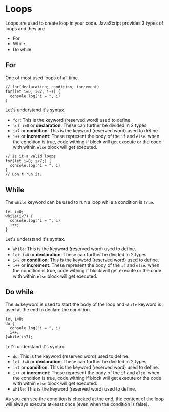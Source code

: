 # Loops

Loops are used to create loop in your code. JavaScript provides 3 types of loops and they are

- For
- While
- Do while

## For

One of most used loops of all time.

```javascript,editable
// for(declaration; condition; increment)
for(let i=0; i<7; i++) {
  console.log("i = ", i)
}
```

Let's understand it's syntax.

- `for`: This is the keyword (reserved word) used to define.
- `let i=0` or **declaration**: These can further be divided in 2 types
- `i<7` or **condition**: This is the keyword (reserved word) used to define.
- `i++` or **increment**: These represent the body of the `if` and `else`. when the condition is true, code withing if block will get execute or the code with within `else` block will get executed.

```javascript,editable
// Is it a valid loops
for(let i=0; i<7;) {
  console.log("i = ", i)
}
// Don't run it.
```

## While

The `while` keyword can be used to run a loop while a condition is `true`.

```javascript,editable
let i=0;
while(i<7) {
  console.log("i = ", i)
  i++;
}
```

Let's understand it's syntax.

- `while`: This is the keyword (reserved word) used to define.
- `let i=0` or **declaration**: These can further be divided in 2 types
- `i<7` or **condition**: This is the keyword (reserved word) used to define.
- `i++` or **increment**: These represent the body of the `if` and `else`. when the condition is true, code withing if block will get execute or the code with within `else` block will get executed.

## Do while

The `do` keyword is used to start the body of the loop and `while` keyword is used at the end to declare the condition.

```javascript,editable
let i=0;
do {
  console.log("i = ", i)
  i++;
}while(i<7);
```

Let's understand it's syntax.

- `do`: This is the keyword (reserved word) used to define.
- `let i=0` or **declaration**: These can further be divided in 2 types
- `i<7` or **condition**: This is the keyword (reserved word) used to define.
- `i++` or **increment**: These represent the body of the `if` and `else`. when the condition is true, code withing if block will get execute or the code with within `else` block will get executed.
- `while`: This is the keyword (reserved word) used to define.

As you can see the condition is checked at the end, the content of the loop will always execute at-least once (even when the condition is false).
